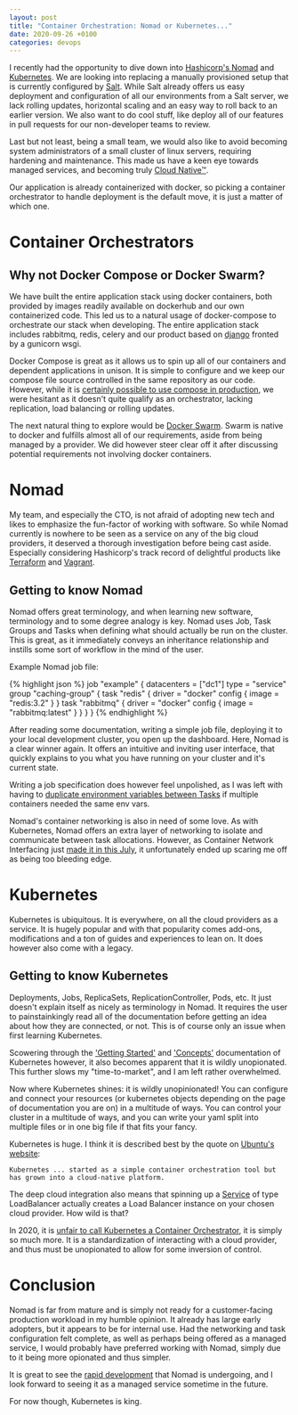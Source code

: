 ```yaml
---
layout: post
title: "Container Orchestration: Nomad or Kubernetes..."
date: 2020-09-26 +0100
categories: devops
---
```

I recently had the opportunity to dive down into [Hashicorp's Nomad](https://www.hashicorp.com/products/nomad) and [Kubernetes](https://kubernetes.io/). We are looking into replacing a manually provisioned setup that is currently configured by [Salt](https://www.saltstack.com/). While Salt already offers us easy deployment and configuration of all our environments from a Salt server, we lack rolling updates, horizontal scaling and an easy way to roll back to an earlier version. We also want to do cool stuff, like deploy all of our features in pull requests for our non-developer teams to review. 

Last but not least, being a small team, we would also like to avoid becoming system administrators of a small cluster of linux servers, requiring hardening and maintenance. This made us have a keen eye towards managed services, and becoming truly [Cloud Native™](https://en.wikipedia.org/wiki/Cloud_native_computing).

Our application is already containerized with docker, so picking a container orchestrator to handle deployment is the default move, it is just a matter of which one. 

# Container Orchestrators

## Why not Docker Compose or Docker Swarm?
We have built the entire application stack using docker containers, both provided by images readily available on dockerhub and our own containerized code. This led us to a natural usage of docker-compose to orchestrate our stack when developing. The entire application stack includes rabbitmq, redis, celery and our product based on [django](todo:link) fronted by a gunicorn wsgi. 

Docker Compose is great as it allows us to spin up all of our containers and dependent applications in unison. It is simple to configure and we keep our compose file source controlled in the same repository as our code. However, while it is [certainly possible to use compose in production](https://docs.docker.com/compose/production/), we were hesitant as it doesn't quite qualify as an orchestrator, lacking replication, load balancing or rolling updates. 

The next natural thing to explore would be [Docker Swarm](todo:link). Swarm is native to docker and fulfills almost all of our requirements, aside from being managed by a provider. We did however steer clear off it after discussing potential requirements not involving docker containers.

# Nomad
My team, and especially the CTO, is not afraid of adopting new tech and likes to emphasize the fun-factor of working with software. So while Nomad currently is nowhere to be seen as a service on any of the big cloud providers, it deserved a thorough investigation before being cast aside. Especially considering Hashicorp's track record of delightful products like [Terraform](https://www.hashicorp.com/products/terraform) and [Vagrant](https://www.vagrantup.com/). 

## Getting to know Nomad
Nomad offers great terminology, and when learning new software, terminology and to some degree analogy is key. Nomad uses Job, Task Groups and Tasks when defining what should actually be run on the cluster. This is great, as it immediately conveys an inheritance relationship and instills some sort of workflow in the mind of the user.

Example Nomad job file:

{% highlight json %}
job "example" {
  datacenters = ["dc1"]
  type = "service"
  group "caching-group" {
    task "redis" {
      driver = "docker"
      config {
        image = "redis:3.2"
      }
    }
    task "rabbitmq" {
      driver = "docker"
      config {
        image = "rabbitmq:latest"
      }
    }
  }
}
{% endhighlight %}

After reading some documentation, writing a simple job file, deploying it to your local development cluster, you open up the dashboard. Here, Nomad is a clear winner again. It offers an intuitive and inviting user interface, that quickly explains to you what you have running on your cluster and it's current state.

Writing a job specification does however feel unpolished, as I was left with having to [duplicate environment variables between Tasks](https://github.com/hashicorp/nomad/issues/2811) if multiple containers needed the same env vars.

Nomad's container networking is also in need of some love. As with Kubernetes, Nomad offers an extra layer of networking to isolate and communicate between task allocations. However, as Container Network Interfacing just [made it in this July](https://www.hashicorp.com/blog/announcing-general-availability-of-hashicorp-nomad-0-12), it unfortunately ended up scaring me off as being too bleeding edge.


# Kubernetes
Kubernetes is ubiquitous. It is everywhere, on all the cloud providers as a service. It is hugely popular and with that popularity comes add-ons, modifications and a ton of guides and experiences to lean on. It does however also come with a legacy.

## Getting to know Kubernetes
Deployments, Jobs, ReplicaSets, ReplicationController, Pods, etc. It just doesn't explain itself as nicely as terminology in Nomad. It requires the user to painstainkingly read all of the documentation before getting an idea about how they are connected, or not. This is of course only an issue when first learning Kubernetes.

Scowering through the ['Getting Started'](https://kubernetes.io/docs/setup/) and ['Concepts'](https://kubernetes.io/docs/concepts/) documentation of Kubernetes however, it also becomes apparent that it is wildly unopionated. This further slows my "time-to-market", and I am left rather overwhelmed.

Now where Kubernetes shines: it is wildly unopinionated! You can configure and connect your resources (or kubernetes objects depending on the page of documentation you are on) in a multitude of ways. You can control your cluster in a multitude of ways, and you can write your yaml split into multiple files or in one big file if that fits your fancy.

Kubernetes is huge. I think it is described best by the quote on [Ubuntu's website](https://ubuntu.com/kubernetes/what-is-kubernetes):
```
Kubernetes ... started as a simple container orchestration tool but has grown into a cloud-native platform. 
```

The deep cloud integration also means that spinning up a [Service](https://kubernetes.io/docs/concepts/services-networking/service/#loadbalancer) of type LoadBalancer actually creates a Load Balancer instance on your chosen cloud provider. How wild is that? 

In 2020, it is [unfair to call Kubernetes a Container Orchestrator](https://twitter.com/ktheilgaard/status/1304703249610571777), it is simply so much more. It is a standardization of interacting with a cloud provider, and thus must be unopionated to allow for some inversion of control.

# Conclusion
Nomad is far from mature and is simply not ready for a customer-facing production workload in my humble opinion. It already has large early adopters, but it appears to be for internal use. Had the networking and task configuration felt complete, as well as perhaps being offered as a managed service, I would probably have preferred working with Nomad, simply due to it being more opionated and thus simpler.

It is great to see the [rapid development](https://github.com/hashicorp/nomad) that Nomad is undergoing, and I look forward to seeing it as a managed service sometime in the future.

For now though, Kubernetes is king.